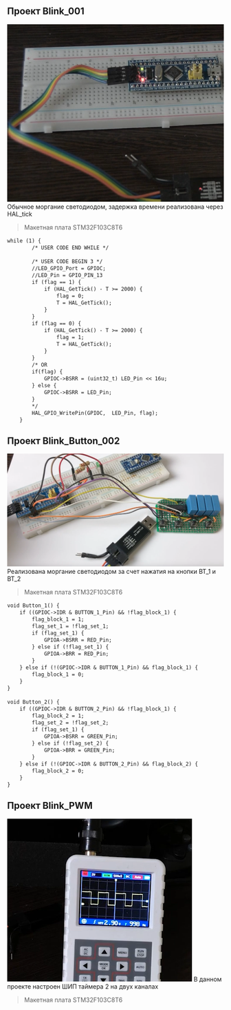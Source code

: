 ## Проект Blink_001
![alt text](./Screenshots/image.png)
Обычное моргание светодиодом, задержка времени реализована через HAL_tick
> Макетная плата STM32F103C8T6
```
while (1) {
		/* USER CODE END WHILE */

		/* USER CODE BEGIN 3 */
		//LED_GPIO_Port = GPIOC;
		//LED_Pin = GPIO_PIN_13
		if (flag == 1) {
			if (HAL_GetTick() - T >= 2000) {
				flag = 0;
				T = HAL_GetTick();
			}
		}
		if (flag == 0) {
			if (HAL_GetTick() - T >= 2000) {
				flag = 1;
				T = HAL_GetTick();
			}
		}
		/* OR
		if(flag) {
			GPIOC->BSRR = (uint32_t) LED_Pin << 16u;
		} else {
			GPIOC->BSRR = LED_Pin;
		}
		*/
		HAL_GPIO_WritePin(GPIOC,  LED_Pin, flag);
	}
```


## Проект Blink_Button_002
![alt text](./Screenshots/image2.png)
Реализована моргание светодиодом за счет нажатия на кнопки BT_1 и BT_2
> Макетная плата STM32F103C8T6

```
void Button_1() {
	if ((GPIOC->IDR & BUTTON_1_Pin) && !flag_block_1) {
		flag_block_1 = 1;
		flag_set_1 = !flag_set_1;
		if (flag_set_1) {
			GPIOA->BSRR = RED_Pin;
		} else if (!flag_set_1) {
			GPIOA->BRR = RED_Pin;
		}
	} else if (!(GPIOC->IDR & BUTTON_1_Pin) && flag_block_1) {
		flag_block_1 = 0;
	}
}

void Button_2() {
	if ((GPIOC->IDR & BUTTON_2_Pin) && !flag_block_1) {
		flag_block_2 = 1;
		flag_set_2 = !flag_set_2;
		if (flag_set_1) {
			GPIOA->BSRR = GREEN_Pin;
		} else if (!flag_set_2) {
			GPIOA->BRR = GREEN_Pin;
		}
	} else if (!(GPIOC->IDR & BUTTON_2_Pin) && flag_block_2) {
		flag_block_2 = 0;
	}
}
```

## Проект Blink_PWM 
![alt text](./Screenshots/image3.png)
В данном проекте настроен ШИП таймера 2 на двух каналах
> Макетная плата STM32F103C8T6